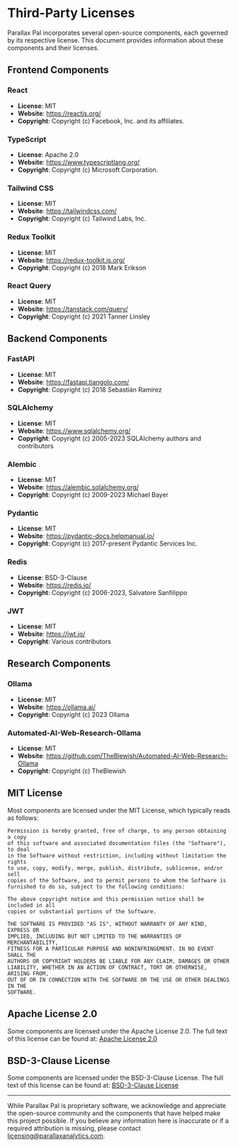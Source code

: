 # Third-Party Licenses

Parallax Pal incorporates several open-source components, each governed by its respective license. This document provides information about these components and their licenses.

## Frontend Components

### React
- **License**: MIT
- **Website**: https://reactjs.org/
- **Copyright**: Copyright (c) Facebook, Inc. and its affiliates.

### TypeScript
- **License**: Apache 2.0
- **Website**: https://www.typescriptlang.org/
- **Copyright**: Copyright (c) Microsoft Corporation.

### Tailwind CSS
- **License**: MIT
- **Website**: https://tailwindcss.com/
- **Copyright**: Copyright (c) Tailwind Labs, Inc.

### Redux Toolkit
- **License**: MIT
- **Website**: https://redux-toolkit.js.org/
- **Copyright**: Copyright (c) 2018 Mark Erikson

### React Query
- **License**: MIT
- **Website**: https://tanstack.com/query/
- **Copyright**: Copyright (c) 2021 Tanner Linsley

## Backend Components

### FastAPI
- **License**: MIT
- **Website**: https://fastapi.tiangolo.com/
- **Copyright**: Copyright (c) 2018 Sebastián Ramírez

### SQLAlchemy
- **License**: MIT
- **Website**: https://www.sqlalchemy.org/
- **Copyright**: Copyright (c) 2005-2023 SQLAlchemy authors and contributors

### Alembic
- **License**: MIT
- **Website**: https://alembic.sqlalchemy.org/
- **Copyright**: Copyright (c) 2009-2023 Michael Bayer

### Pydantic
- **License**: MIT
- **Website**: https://pydantic-docs.helpmanual.io/
- **Copyright**: Copyright (c) 2017-present Pydantic Services Inc.

### Redis
- **License**: BSD-3-Clause
- **Website**: https://redis.io/
- **Copyright**: Copyright (c) 2006-2023, Salvatore Sanfilippo

### JWT
- **License**: MIT
- **Website**: https://jwt.io/
- **Copyright**: Various contributors

## Research Components

### Ollama
- **License**: MIT
- **Website**: https://ollama.ai/
- **Copyright**: Copyright (c) 2023 Ollama

### Automated-AI-Web-Research-Ollama
- **License**: MIT
- **Website**: https://github.com/TheBlewish/Automated-AI-Web-Research-Ollama
- **Copyright**: Copyright (c) TheBlewish

## MIT License

Most components are licensed under the MIT License, which typically reads as follows:

```
Permission is hereby granted, free of charge, to any person obtaining a copy
of this software and associated documentation files (the "Software"), to deal
in the Software without restriction, including without limitation the rights
to use, copy, modify, merge, publish, distribute, sublicense, and/or sell
copies of the Software, and to permit persons to whom the Software is
furnished to do so, subject to the following conditions:

The above copyright notice and this permission notice shall be included in all
copies or substantial portions of the Software.

THE SOFTWARE IS PROVIDED "AS IS", WITHOUT WARRANTY OF ANY KIND, EXPRESS OR
IMPLIED, INCLUDING BUT NOT LIMITED TO THE WARRANTIES OF MERCHANTABILITY,
FITNESS FOR A PARTICULAR PURPOSE AND NONINFRINGEMENT. IN NO EVENT SHALL THE
AUTHORS OR COPYRIGHT HOLDERS BE LIABLE FOR ANY CLAIM, DAMAGES OR OTHER
LIABILITY, WHETHER IN AN ACTION OF CONTRACT, TORT OR OTHERWISE, ARISING FROM,
OUT OF OR IN CONNECTION WITH THE SOFTWARE OR THE USE OR OTHER DEALINGS IN THE
SOFTWARE.
```

## Apache License 2.0

Some components are licensed under the Apache License 2.0. The full text of this license can be found at: [Apache License 2.0](https://www.apache.org/licenses/LICENSE-2.0)

## BSD-3-Clause License

Some components are licensed under the BSD-3-Clause License. The full text of this license can be found at: [BSD-3-Clause License](https://opensource.org/licenses/BSD-3-Clause)

---

While Parallax Pal is proprietary software, we acknowledge and appreciate the open-source community and the components that have helped make this project possible. If you believe any information here is inaccurate or if a required attribution is missing, please contact licensing@parallaxanalytics.com.